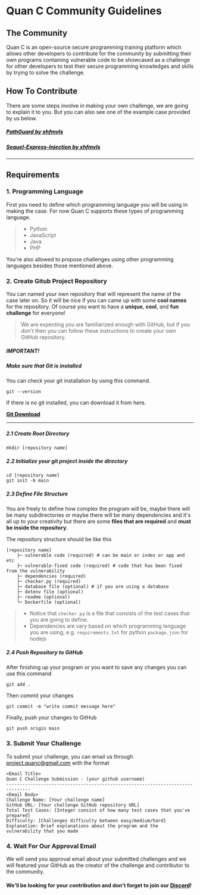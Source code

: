 
# Quan C Community Guidelines

## The Community

Quan C is an open-source secure programming training platform which allows other developers to contribute for the community by submitting their own programs containing vulnerable code to be showcased as a challenge for other developers to test their secure programming knowledges and skills by trying to solve the challenge.

## How To Contribute

There are some steps involve in making your own challenge, we are going to explain it to you. But you can also see one of the example case provided by us below.

##### [<font color="black">PathGuard by xhfmvls</font>](https://github.com/xhfmvls/PathGuard.git)

##### [<font color="black">Sequel-Express-Injection by xhfmvls</font>](git@github.com:xhfmvls/Sequel-Express-Injection.git)

---

## Requirements

### 1. Programming Language

First you need to define which programming language you will be using in making the case. For now Quan C supports these types of programming language.

> - Python
> - JavaScript
> - Java
> - PHP

You're also allowed to propose challenges using other programming languages besides those mentioned above.

### 2. Create Gitub Project Repository

You can named your own repository that will represent the name of the case later on. So it will be nice if you can came up with some **cool names** for the repository. Of course you want to have a **unique**, **cool**, and **fun challenge** for everyone!

> We are expecting you are familiarized enough with GitHub, but if you don't then you can follow these instructions to create your own GitHub repository.

##### IMPORTANT!
##### Make sure that Git is installed

You can check your git installation by using this command.
```
git --version
```

If there is no git installed, you can download it from here.

[<font color="black">**Git Download**</font>](https://www.git-scm.com/downloads)

---

##### 2.1 Create Root Directory
```
mkdir [repository name]
```

##### 2.2 Initialize your git project inside the directory
```
cd [repository name]
git init -b main
```

##### 2.3 Define File Structure

You are freely to define how complex the program will be, maybe there will be many subdirectories or maybe there will be many dependencies and it's all up to your creativity but there are some **files that are required** and **must be inside the repository**.

The repository structure should be like this

```
[repository name]
    ├─ vulnerable code (required) # can be main or index or app and etc
    ├─ vulnerable-fixed code (required) # code that has been fixed from the vulnerability
    ├─ dependencies (required)
    ├─ checker.py (required) 
    ├─ database file (optional) # if you are using a database
    ├─ dotenv file (optional)
    ├─ readme (optional)
    └─ Dockerfile (optional)
```

> - Notice that ```checker.py``` is a file that consists of the test cases that you are going to define.
> - Dependencies are vary based on which programming language you are using, e.g. 
> ```requirements.txt``` for python
> ```package.json``` for nodejs

##### 2.4 Push Repository to GitHub

After finishing up your program or you want to save any changes you can use this command

```
git add .
```

Then commit your changes

```
git commit -m "write commit message here"
```

Finally, push your changes to GitHub

```
git push origin main
```

### 3. Submit Your Challenge

To  submit your challenge, you can email us through [<font color="black">project.quanc@gmail.com</font>](project.quanc@gmail.com) with the format

```
<Email Title>
Quan C Challenge Submission - (your github username) 
-------------------------------------------------------------------------------
<Email Body>
Challenge Name: [Your challenge name]
GitHub URL: [Your challenge GitHub repository URL]
Total Test Cases: [Integer consist of how many test cases that you've prepared]
Difficulty: [Challenges difficulty between easy/medium/hard]
Explanation: Brief explanations about the program and the vulnerability that you made
```

### 4. Wait For Our Approval Email
We will send you approval email about your submitted challenges and we will featured your GitHub as the creator of the challenge and contributor to the community.

#### We'll be looking for your contribution and don't forget to join our [<font color="black">Discord</font>](https://discord.gg/N84JgfhpQE)!